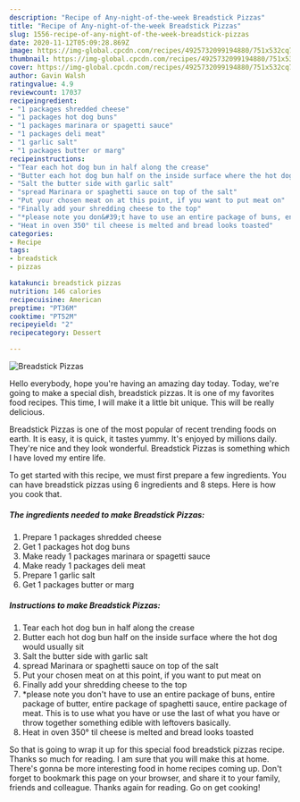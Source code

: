 ```yaml
---
description: "Recipe of Any-night-of-the-week Breadstick Pizzas"
title: "Recipe of Any-night-of-the-week Breadstick Pizzas"
slug: 1556-recipe-of-any-night-of-the-week-breadstick-pizzas
date: 2020-11-12T05:09:28.869Z
image: https://img-global.cpcdn.com/recipes/4925732099194880/751x532cq70/breadstick-pizzas-recipe-main-photo.jpg
thumbnail: https://img-global.cpcdn.com/recipes/4925732099194880/751x532cq70/breadstick-pizzas-recipe-main-photo.jpg
cover: https://img-global.cpcdn.com/recipes/4925732099194880/751x532cq70/breadstick-pizzas-recipe-main-photo.jpg
author: Gavin Walsh
ratingvalue: 4.9
reviewcount: 17037
recipeingredient:
- "1 packages shredded cheese"
- "1 packages hot dog buns"
- "1 packages marinara or spagetti sauce"
- "1 packages deli meat"
- "1 garlic salt"
- "1 packages butter or marg"
recipeinstructions:
- "Tear each hot dog bun in half along the crease"
- "Butter each hot dog bun half on the inside surface where the hot dog would usually sit"
- "Salt the butter side with garlic salt"
- "spread Marinara or spaghetti sauce on top of the salt"
- "Put your chosen meat on at this point, if you want to put meat on"
- "Finally add your shredding cheese to the top"
- "*please note you don&#39;t have to use an entire package of buns, entire package of butter, entire package of spaghetti sauce, entire package of meat.  This is to use what you have or use the last of what you have or throw together something edible with leftovers basically."
- "Heat in oven 350° til cheese is melted and bread looks toasted"
categories:
- Recipe
tags:
- breadstick
- pizzas

katakunci: breadstick pizzas 
nutrition: 146 calories
recipecuisine: American
preptime: "PT36M"
cooktime: "PT52M"
recipeyield: "2"
recipecategory: Dessert

---
```



![Breadstick Pizzas](https://img-global.cpcdn.com/recipes/4925732099194880/751x532cq70/breadstick-pizzas-recipe-main-photo.jpg)

Hello everybody, hope you're having an amazing day today. Today, we're going to make a special dish, breadstick pizzas. It is one of my favorites food recipes. This time, I will make it a little bit unique. This will be really delicious.

Breadstick Pizzas is one of the most popular of recent trending foods on earth. It is easy, it is quick, it tastes yummy. It's enjoyed by millions daily. They're nice and they look wonderful. Breadstick Pizzas is something which I have loved my entire life.




To get started with this recipe, we must first prepare a few ingredients. You can have breadstick pizzas using 6 ingredients and 8 steps. Here is how you cook that.

<!--inarticleads1-->

##### The ingredients needed to make Breadstick Pizzas:

1. Prepare 1 packages shredded cheese
1. Get 1 packages hot dog buns
1. Make ready 1 packages marinara or spagetti sauce
1. Make ready 1 packages deli meat
1. Prepare 1 garlic salt
1. Get 1 packages butter or marg




<!--inarticleads2-->

##### Instructions to make Breadstick Pizzas:

1. Tear each hot dog bun in half along the crease
1. Butter each hot dog bun half on the inside surface where the hot dog would usually sit
1. Salt the butter side with garlic salt
1. spread Marinara or spaghetti sauce on top of the salt
1. Put your chosen meat on at this point, if you want to put meat on
1. Finally add your shredding cheese to the top
1. *please note you don&#39;t have to use an entire package of buns, entire package of butter, entire package of spaghetti sauce, entire package of meat.  This is to use what you have or use the last of what you have or throw together something edible with leftovers basically.
1. Heat in oven 350° til cheese is melted and bread looks toasted




So that is going to wrap it up for this special food breadstick pizzas recipe. Thanks so much for reading. I am sure that you will make this at home. There's gonna be more interesting food in home recipes coming up. Don't forget to bookmark this page on your browser, and share it to your family, friends and colleague. Thanks again for reading. Go on get cooking!
